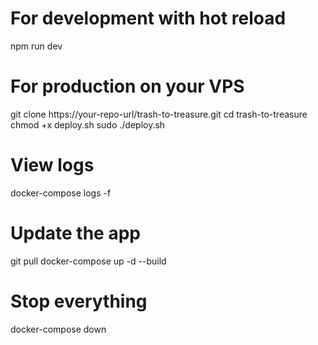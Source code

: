 # For development with hot reload
npm run dev

# For production on your VPS
git clone https://your-repo-url/trash-to-treasure.git
cd trash-to-treasure
chmod +x deploy.sh
sudo ./deploy.sh

# View logs
docker-compose logs -f

# Update the app
git pull
docker-compose up -d --build

# Stop everything
docker-compose down